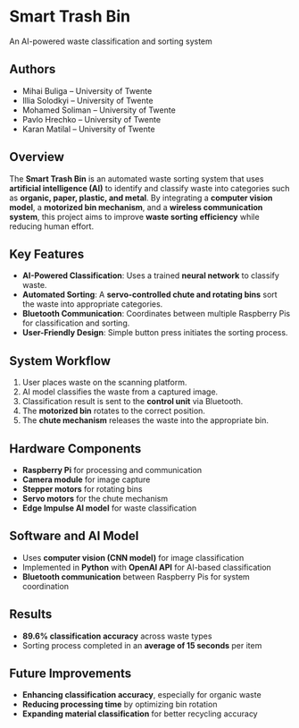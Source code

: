# **Smart Trash Bin**  
An AI-powered waste classification and sorting system  

## **Authors**  
- Mihai Buliga – University of Twente  
- Illia Solodkyi – University of Twente  
- Mohamed Soliman – University of Twente  
- Pavlo Hrechko – University of Twente  
- Karan Matilal – University of Twente  

## **Overview**  
The **Smart Trash Bin** is an automated waste sorting system that uses **artificial intelligence (AI)** to identify and classify waste into categories such as **organic, paper, plastic, and metal**. By integrating a **computer vision model**, a **motorized bin mechanism**, and a **wireless communication system**, this project aims to improve **waste sorting efficiency** while reducing human effort.  

## **Key Features**  
- **AI-Powered Classification**: Uses a trained **neural network** to classify waste.  
- **Automated Sorting**: A **servo-controlled chute and rotating bins** sort the waste into appropriate categories.  
- **Bluetooth Communication**: Coordinates between multiple Raspberry Pis for classification and sorting.  
- **User-Friendly Design**: Simple button press initiates the sorting process.  

## **System Workflow**  
1. User places waste on the scanning platform.  
2. AI model classifies the waste from a captured image.  
3. Classification result is sent to the **control unit** via Bluetooth.  
4. The **motorized bin** rotates to the correct position.  
5. The **chute mechanism** releases the waste into the appropriate bin.  

## **Hardware Components**  
- **Raspberry Pi** for processing and communication  
- **Camera module** for image capture  
- **Stepper motors** for rotating bins  
- **Servo motors** for the chute mechanism  
- **Edge Impulse AI model** for waste classification  

## **Software and AI Model**  
- Uses **computer vision (CNN model)** for image classification  
- Implemented in **Python** with **OpenAI API** for AI-based classification  
- **Bluetooth communication** between Raspberry Pis for system coordination  

## **Results**  
- **89.6% classification accuracy** across waste types  
- Sorting process completed in an **average of 15 seconds** per item  

## **Future Improvements**  
- **Enhancing classification accuracy**, especially for organic waste  
- **Reducing processing time** by optimizing bin rotation  
- **Expanding material classification** for better recycling accuracy  
